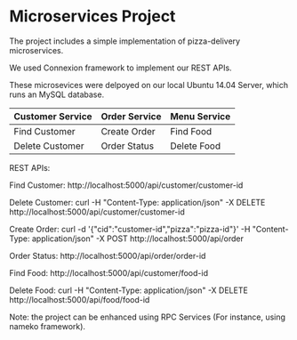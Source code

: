 # Microservices Project

The project includes a simple implementation of pizza-delivery microservices.

We used Connexion framework to implement our REST APIs.

These microsevices were delpoyed on our local Ubuntu 14.04 Server, which runs an MySQL database.

| Customer Service  | Order Service | Menu Service | 
| ------------- | ------------- |-------------  |
| Find Customer | Create Order  | Find Food |
| Delete Customer | Order Status  | Delete Food |

REST APIs:

Find Customer: http://localhost:5000/api/customer/customer-id

Delete Customer: curl -H "Content-Type: application/json" -X DELETE http://localhost:5000/api/customer/customer-id

Create Order: curl -d '{"cid":"customer-id","pizza":"pizza-id"}' -H "Content-Type: application/json" -X POST http://localhost:5000/api/order

Order Status: http://localhost:5000/api/order/order-id

Find Food: http://localhost:5000/api/customer/food-id

Delete Food: curl -H "Content-Type: application/json" -X DELETE http://localhost:5000/api/food/food-id

Note: the project can be enhanced using RPC Services (For instance, using nameko framework).

